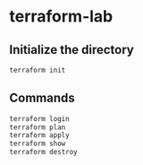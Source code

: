 # terraform-lab

## Initialize the directory

```sh
terraform init
```

## Commands
```sh
terraform login
terraform plan
terraform apply
terraform show
terraform destroy
```